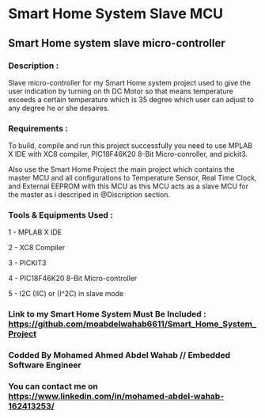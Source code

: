 # Smart Home System Slave MCU 
## Smart Home system slave micro-controller

### Description : 
Slave micro-controller for my Smart Home system project used to give the user indication by turning on th DC Motor so that means temperature exceeds a certain temperature which is 35 degree which user can adjust to any degree he or she desaires.

### Requirements : 
To build, compile and run this project successfully you need to use MPLAB X IDE with XC8 compiler, PIC18F46K20 8-Bit Micro-conroller, and pickit3.  

Also use the Smart Home Project the main project which contains the master MCU and all configurations to Temperature Sensor, Real Time Clock, and External EEPROM with this MCU as this MCU acts as a slave MCU for the master as i descriped in @Discription section.

### Tools & Equipments Used :
1 - MPLAB X IDE   

2 - XC8 Compiler  

3 - PICKIT3 

4 - PIC18F46K20 8-Bit Micro-controller  

5 - I2C (IIC) or (I^2C) in slave mode  

### Link to my Smart Home System Must Be Included : https://github.com/moabdelwahab6611/Smart_Home_System_Project

### Codded By Mohamed Ahmed Abdel Wahab // Embedded Software Engineer

### You can contact me on https://www.linkedin.com/in/mohamed-abdel-wahab-162413253/



 
